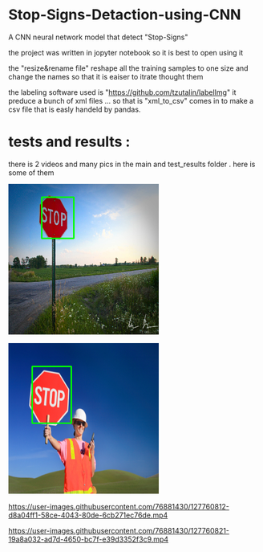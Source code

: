 # Stop-Signs-Detaction-using-CNN
A CNN neural network model that detect "Stop-Signs"

the project was written in jopyter notebook so it is best to open using it 

the "resize&rename file" reshape all the training samples to one size and change the names so that it is eaiser to itrate thought them 

the labeling software used is "https://github.com/tzutalin/labelImg"  it preduce a bunch of xml files ... so that is "xml_to_csv" comes in to make a csv file that is easly handeld by pandas.

# tests and results : 
there is 2 videos and many pics in the main and test_results folder . here is some of them 

![Alt text](test_results/X37.png?raw=true "tested_1")

![Alt text](test_results/X55.png?raw=true "tested")

https://user-images.githubusercontent.com/76881430/127760812-d8a04ff1-58ce-4043-80de-6cb271ec76de.mp4

https://user-images.githubusercontent.com/76881430/127760821-19a8a032-ad7d-4650-bc7f-e39d3352f3c9.mp4




